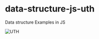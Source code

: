 # data-structure-js-uth
Data structure Examples in JS

![UTH](http://www.uthermosillo.edu.mx/wp-content/uploads/2017/03/Logo-UTH13.png)
